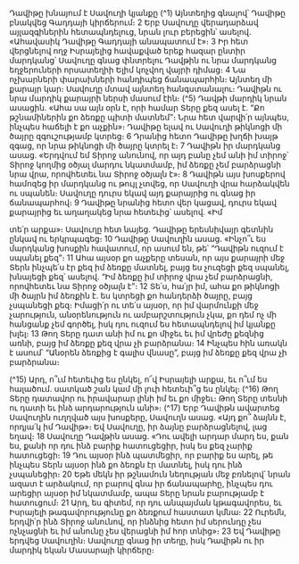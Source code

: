 
Դավիթը խնայում է Սավուղի կյանքը
(^1) Այնտեղից գնալով՝ Դավիթը բնակվեց Գադդայի կիրճերում։ 2 Երբ Սավուղը վերադարձավ այլազգիներին
հետապնդելուց, նրան լուր բերեցին՝ ասելով. «Ահավասիկ Դավիթը Գադդայի անապատում է»։ 3 Իր հետ վերցնելով ողջ
Իսրայելից հավաքված երեք հազար ընտիր մարդկանց՝ Սավուղը գնաց փնտրելու Դավթին ու նրա մարդկանց
եղջերուների որսատեղիի Ելիմ կոչվող վայրի դիմաց։ 4 Նա ոչխարների փարախների հանդիպեց ճանապարհին։ Այնտեղ
մի քարայր կար։ Սավուղը մտավ այնտեղ հանգստանալու։ Դավիթն ու նրա մարդիկ քարայրի ներսի մասում էին։
(^5) Դավթի մարդիկ նրան ասացին. «Ահա սա այն օրն է, որի համար Տերը քեզ ասել է. “Քո թշնամիներին քո ձեռքը պիտի
մատնեմ”։ Նրա հետ վարվի՛ր այնպես, ինչպես հաճելի է քո աչքին»։ Դավիթը ելավ ու Սավուղի թիկնոցի մի ծայրը
զգուշությամբ կտրեց։ 6 Դրանից հետո Դավիթը խղճի խայթ զգաց, որ նրա թիկնոցի մի ծայրը կտրել է։ 7 Դավիթն իր
մարդկանց ասաց. «Երդվում եմ Տիրոջ անունով, որ այդ բանը չեմ անի իմ տիրոջ՝ Տիրոջ կողմից օծյալ մարդու
նկատմամբ, իմ ձեռքը չեմ բարձրացնի նրա վրա, որովհետեւ նա Տիրոջ օծյալն է»։ 8 Դավիթն այս խոսքերով համոզեց իր
մարդկանց ու թույլ չտվեց, որ Սավուղի վրա հարձակվեն ու սպանեն։ Սավուղը դուրս եկավ այդ քարայրից ու գնաց իր
ճանապարհով։ 9 Դավիթը նրանից հետո վեր կացավ, դուրս եկավ քարայրից եւ աղաղակեց նրա հետեւից՝ ասելով. «Իմ


տե՛ր արքա»։ Սավուղը հետ նայեց. Դավիթը երեսնիվայր գետնին ընկավ ու երկրպագեց։ 10 Դավիթը Սավուղին ասաց.
«Ինչո՞ւ ես մարդկանց խոսքին հավատում, որ ասում են, թե՝ “Դավիթն ուզում է սպանել քեզ”։ 11 Ահա այսօր քո աչքերը
տեսան, որ այս քարայրի մեջ Տերն ինչպե՛ս էր քեզ իմ ձեռքը մատնել, բայց ես չուզեցի քեզ սպանել, խնայեցի քեզ՝ ասելով.
“Իմ ձեռքը իմ տիրոջ վրա չեմ բարձրացնի, որովհետեւ նա Տիրոջ օծյալն է”։ 12 Տե՛ս, հա՛յր իմ, ահա քո թիկնոցի մի ծայրն
իմ ձեռքին է. ես կտրեցի քո հանդերձի ծայրը, բայց չսպանեցի քեզ։ Իմացի՛ր ու տե՛ս այսօր, որ իմ վարմունքի մեջ
չարություն, անօրենություն ու ամբարշտություն չկա, քո դեմ ոչ մի հանցանք չեմ գործել, իսկ դու ուզում ես
հետապնդելով իմ կյանքը խլել։ 13 Թող Տերը դատ անի իմ ու քո միջեւ եւ իմ վրեժը քեզնից առնի, բայց իմ ձեռքը քեզ վրա
չի բարձրանա։ 14 Ինչպես հին առակն է ասում՝ “Անօրեն ձեռքից է գալիս վնասը”, բայց իմ ձեռքը քեզ վրա չի բարձրանա։

(^15) Արդ, ո՞ւմ հետեւից ես ընկել, ո՜վ Իսրայելի արքա, եւ ո՞ւմ ես հալածում. սատկած շան կամ մի լուի հետեւի՞ց ես ընկել։
(^16) Թող Տերը դատավոր ու իրավարար լինի իմ եւ քո միջեւ։ Թող Տերը տեսնի ու դատի եւ ինձ արդարություն անի»։
(^17) Երբ Դավիթն ավարտեց Սավուղին ուղղված այս խոսքերը, Սավուղն ասաց. «Այդ քո՞ ձայնն է, որդյա՛կ իմ Դավիթ»։
Եվ Սավուղը, իր ձայնը բարձրացնելով, լաց եղավ։ 18 Սավուղը Դավթին ասաց. «Դու ավելի արդար մարդ ես, քան ես,
քանի որ դու ինձ բարիք հատուցեցիր, իսկ ես քեզ չարիք հատուցեցի։ 19 Դու այսօր ինձ պատմեցիր, որ բարիք ես արել,
թե ինչպես Տերն այսօր ինձ քո ձեռքն էր մատնել, իսկ դու ինձ չսպանեցիր։ 20 Եթե մեկն իր թշնամուն նեղության մեջ
բռնելով՝ նրան ազատ է արձակում, որ բարով գնա իր ճանապարհը, ինչպես դու արեցիր այսօր իմ նկատմամբ, ապա
Տերը նրան բարությամբ է հատուցում։ 21 Արդ, ես գիտեմ, որ դու անպայման կթագավորես, եւ Իսրայելի
թագավորությունը քո ձեռքում հաստատ կմնա։ 22 Ուրեմն, երդվի՛ր ինձ Տիրոջ անունով, որ ինձնից հետո իմ սերունդը
չես ոչնչացնի եւ իմ անունը չես վերացնի իմ հոր տնից»։ 23 Եվ Դավիթը երդվեց Սավուղին։ Սավուղը գնաց իր տեղը, իսկ
Դավիթն ու իր մարդիկ եկան Մասարայի կիրճերը։
